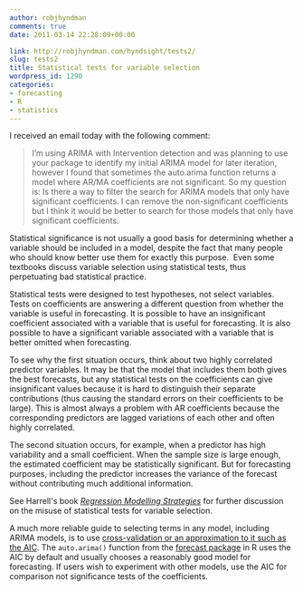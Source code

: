 ```yaml
---
author: robjhyndman
comments: true
date: 2011-03-14 22:28:09+00:00

link: http://robjhyndman.com/hyndsight/tests2/
slug: tests2
title: Statistical tests for variable selection
wordpress_id: 1290
categories:
- forecasting
- R
- statistics
---
```


I received an email today with the following comment:


>I’m using ARIMA with Intervention detection and was planning to use your package to identify my initial ARIMA model for later iteration, however I found that sometimes the auto.arima function returns a model where AR/MA coefficients are not significant. So my question is: Is there a way to filter the search for ARIMA models that only have significant coefficients. I can remove the non-significant coefficients but I think it would be better to search for those models that only have significant coefficients.


Statistical significance is not usually a good basis for determining whether a variable should be included in a model, despite the fact that many people who should know better use them for exactly this purpose.  Even some textbooks discuss variable selection using statistical tests, thus perpetuating bad statistical practice.

Statistical tests were designed to test hypotheses, not select variables. Tests on coefficients are answering a different question from whether the variable is useful in forecasting. It is possible to have an insignificant coefficient associated with a variable that is useful for forecasting. It is also possible to have a significant variable associated with a variable that is better omitted when forecasting.

To see why the first situation occurs, think about two highly correlated predictor variables. It may be that the model that includes them both gives the best forecasts, but any statistical tests on the coefficients can give insignificant values because it is hard to distinguish their separate contributions (thus causing the standard errors on their coefficients to be large). This is almost always a problem with AR coefficients because the corresponding predictors are lagged variations of each other and often highly correlated.

The second situation occurs, for example, when a predictor has high variability and a small coefficient. When the sample size is large enough, the estimated coefficient may be statistically significant. But for forecasting purposes, including the predictor increases the variance of the forecast without contributing much additional information.

See Harrell's book _[Regression Modelling Strategies](http://www.amazon.com/gp/product/0387952322/ref=as_li_ss_tl?ie=UTF8&tag=prorobjhyn-20&linkCode=as2&camp=1789&creative=390957&creativeASIN=0387952322)_ for further discussion on the misuse of statistical tests for variable selection.

A much more reliable guide to selecting terms in any model, including ARIMA models, is to use [cross-validation or an approximation to it such as the AIC](http://robjhyndman.com/hyndsight/crossvalidation/). The `auto.arima()` function from the [forecast package](http://robjhyndman.com/software/forecast/) in R uses the AIC by default and usually chooses a reasonably good model for forecasting. If users wish to experiment with other models, use the AIC for comparison not significance tests of the coefficients.
